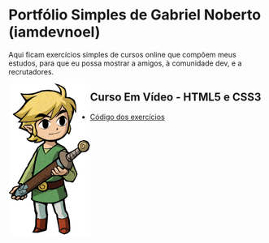 # Portfólio Simples de Gabriel Noberto (iamdevnoel)

Aqui ficam exercícios simples de cursos online que compõem meus estudos, para que eu possa mostrar a amigos, à comunidade dev, e a recrutadores.

<img align="left" height="300" src="assets/toonlinkstanding.png">

## Curso Em Vídeo - HTML5 e CSS3 

* [Código dos exercícios](https://github.com/iamdevNoel/tree/master/html-css/)